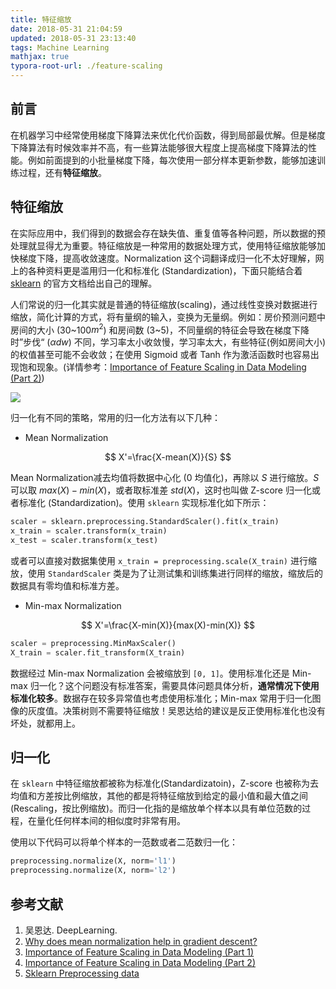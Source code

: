 ```yaml
---
title: 特征缩放
date: 2018-05-31 21:04:59
updated: 2018-05-31 23:13:40
tags: Machine Learning
mathjax: true
typora-root-url: ./feature-scaling
---
```


## 前言

在机器学习中经常使用梯度下降算法来优化代价函数，得到局部最优解。但是梯度下降算法有时候效率并不高，有一些算法能够很大程度上提高梯度下降算法的性能。例如前面提到的小批量梯度下降，每次使用一部分样本更新参数，能够加速训练过程，还有**特征缩放**。

<!-- more -->

## 特征缩放

在实际应用中，我们得到的数据会存在缺失值、重复值等各种问题，所以数据的预处理就显得尤为重要。特征缩放是一种常用的数据处理方式，使用特征缩放能够加快梯度下降，提高收敛速度。Normalization 这个词翻译成归一化不太好理解，网上的各种资料更是滥用归一化和标准化 (Standardization)，下面只能结合着 [sklearn](http://scikit-learn.org/stable/modules/preprocessing.html#) 的官方文档给出自己的理解。

人们常说的归一化其实就是普通的特征缩放(scaling)，通过线性变换对数据进行缩放，简化计算的方式，将有量纲的输入，变换为无量纲。例如：房价预测问题中房间的大小 (30~100$m^2$) 和房间数 (3~5)，不同量纲的特征会导致在梯度下降时”步伐“ ($\alpha dw$) 不同，学习率太小收敛慢，学习率太大，有些特征(例如房间大小)的权值甚至可能不会收敛；在使用 Sigmoid 或者 Tanh 作为激活函数时也容易出现饱和现象。(详情参考：[Importance of Feature Scaling in Data Modeling (Part 2)](https://www.robertoreif.com/blog/2017/12/21/importance-of-feature-scaling-in-data-modeling-part-2))

![](https://s1.ax2x.com/2018/06/06/RWZsS.png)

归一化有不同的策略，常用的归一化方法有以下几种：

* Mean Normalization

$$
X'=\frac{X-mean(X)}{S}
$$

Mean Normalization减去均值将数据中心化 (0 均值化)，再除以 $S$ 进行缩放。$S$ 可以取 $max(X)-min(X)$，或者取标准差 $std(X)$，这时也叫做 Z-score 归一化或者标准化 (Standardization)。使用 `sklearn` 实现标准化如下所示：

``` python
scaler = sklearn.preprocessing.StandardScaler().fit(x_train)
x_train = scaler.transform(x_train)
x_test = scaler.transform(x_test)
```

或者可以直接对数据集使用 `x_train = preprocessing.scale(X_train)` 进行缩放，使用 `StandardScaler` 类是为了让测试集和训练集进行同样的缩放，缩放后的数据具有零均值和标准方差。

- Min-max Normalization

$$
X'=\frac{X-min(X)}{max(X)-min(X)}
$$

```python
scaler = preprocessing.MinMaxScaler()
X_train = scaler.fit_transform(X_train)
```

数据经过 Min-max Normalization 会被缩放到 `[0, 1]`。使用标准化还是 Min-max 归一化？这个问题没有标准答案，需要具体问题具体分析，**通常情况下使用标准化较多**。数据存在较多异常值也考虑使用标准化；Min-max 常用于归一化图像的灰度值。决策树则不需要特征缩放！吴恩达给的建议是反正使用标准化也没有坏处，就都用上。

## 归一化

在 `sklearn` 中特征缩放都被称为标准化(Standardizatoin)，Z-score 也被称为去均值和方差按比例缩放，其他的都是将特征缩放到给定的最小值和最大值之间(Rescaling，按比例缩放)。而归一化指的是缩放单个样本以具有单位范数的过程，在量化任何样本间的相似度时非常有用。

使用以下代码可以将单个样本的一范数或者二范数归一化：

``` python
preprocessing.normalize(X, norm='l1')
preprocessing.normalize(X, norm='l2')
```


## 参考文献

1. 吴恩达. DeepLearning. 
2. [Why does mean normalization help in gradient descent?](https://www.quora.com/Why-does-mean-normalization-help-in-gradient-descent3)
3. [Importance of Feature Scaling in Data Modeling (Part 1)](https://www.robertoreif.com/blog/2017/12/16/importance-of-feature-scaling-in-data-modeling-part-1-h8nla)
4. [Importance of Feature Scaling in Data Modeling (Part 2)](https://www.robertoreif.com/blog/2017/12/21/importance-of-feature-scaling-in-data-modeling-part-2)
5. [Sklearn Preprocessing data](http://sklearn.apachecn.org/cn/0.19.0/modules/preprocessing.html)